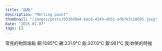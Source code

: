 ```yaml
---
title: "熔點"
description: "Melting point"
thumbnail: "/images/posts/6336d0a4-8acd-4349-ab61-adb7e3c18695.jpeg"
date: "2025-07-07"
tags: []
---
```


常見的物質熔點
銅:1085°C
錫:231.9°C
鉛:327.6°C
銀:961°C
我:妳笑的時候

